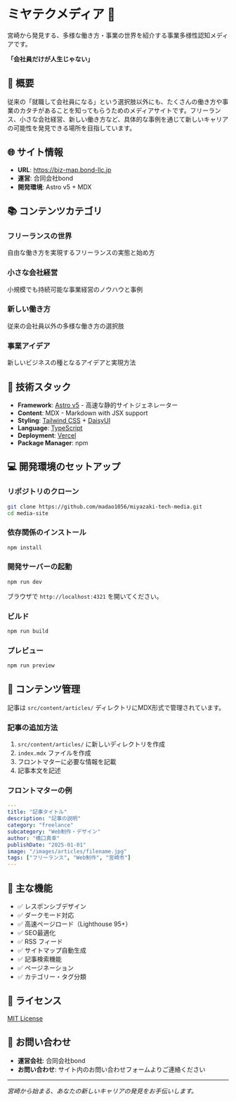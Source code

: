 # ミヤテクメディア 🚀

宮崎から発見する、多様な働き方・事業の世界を紹介する事業多様性認知メディアです。

**「会社員だけが人生じゃない」**

## 📖 概要

従来の「就職して会社員になる」という選択肢以外にも、たくさんの働き方や事業のカタチがあることを知ってもらうためのメディアサイトです。フリーランス、小さな会社経営、新しい働き方など、具体的な事例を通じて新しいキャリアの可能性を発見できる場所を目指しています。

## 🌐 サイト情報

- **URL**: https://biz-map.bond-llc.jp
- **運営**: 合同会社bond
- **開発環境**: Astro v5 + MDX

## 📚 コンテンツカテゴリ

### フリーランスの世界
自由な働き方を実現するフリーランスの実態と始め方

### 小さな会社経営
小規模でも持続可能な事業経営のノウハウと事例

### 新しい働き方
従来の会社員以外の多様な働き方の選択肢

### 事業アイデア
新しいビジネスの種となるアイデアと実現方法

## 🚀 技術スタック

- **Framework**: [Astro v5](https://astro.build) - 高速な静的サイトジェネレーター
- **Content**: MDX - Markdown with JSX support
- **Styling**: [Tailwind CSS](https://tailwindcss.com) + [DaisyUI](https://daisyui.com/)
- **Language**: [TypeScript](https://typescriptlang.org)
- **Deployment**: [Vercel](https://vercel.com)
- **Package Manager**: npm

## 💻 開発環境のセットアップ

### リポジトリのクローン

```bash
git clone https://github.com/madao1056/miyazaki-tech-media.git
cd media-site
```

### 依存関係のインストール

```bash
npm install
```

### 開発サーバーの起動

```bash
npm run dev
```

ブラウザで `http://localhost:4321` を開いてください。

### ビルド

```bash
npm run build
```

### プレビュー

```bash
npm run preview
```

## 📝 コンテンツ管理

記事は `src/content/articles/` ディレクトリにMDX形式で管理されています。

### 記事の追加方法

1. `src/content/articles/` に新しいディレクトリを作成
2. `index.mdx` ファイルを作成
3. フロントマターに必要な情報を記載
4. 記事本文を記述

### フロントマターの例

```yaml
---
title: "記事タイトル"
description: "記事の説明"
category: "freelance"
subcategory: "Web制作・デザイン"
author: "橋口真幸"
publishDate: "2025-01-01"
image: "/images/articles/filename.jpg"
tags: ["フリーランス", "Web制作", "宮崎市"]
---
```

## 🎯 主な機能

- ✅ レスポンシブデザイン
- ✅ ダークモード対応
- ✅ 高速ページロード（Lighthouse 95+）
- ✅ SEO最適化
- ✅ RSS フィード
- ✅ サイトマップ自動生成
- ✅ 記事検索機能
- ✅ ページネーション
- ✅ カテゴリー・タグ分類

## 📄 ライセンス

[MIT License](LICENSE.md)

## 🤝 お問い合わせ

- **運営会社**: 合同会社bond
- **お問い合わせ**: サイト内のお問い合わせフォームよりご連絡ください

---

*宮崎から始まる、あなたの新しいキャリアの発見をお手伝いします。*